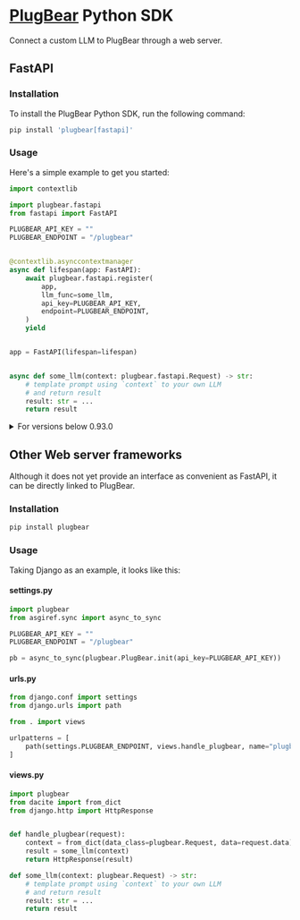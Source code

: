 # [PlugBear](https://plugbear.io/) Python SDK

Connect a custom LLM to PlugBear through a web server.

## FastAPI

### Installation

To install the PlugBear Python SDK, run the following command:

```bash
pip install 'plugbear[fastapi]'
```

### Usage

Here's a simple example to get you started:


```python
import contextlib

import plugbear.fastapi
from fastapi import FastAPI

PLUGBEAR_API_KEY = ""
PLUGBEAR_ENDPOINT = "/plugbear"


@contextlib.asynccontextmanager
async def lifespan(app: FastAPI):
    await plugbear.fastapi.register(
        app,
        llm_func=some_llm,
        api_key=PLUGBEAR_API_KEY,
        endpoint=PLUGBEAR_ENDPOINT,
    )
    yield


app = FastAPI(lifespan=lifespan)


async def some_llm(context: plugbear.fastapi.Request) -> str:
    # template prompt using `context` to your own LLM
    # and return result
    result: str = ...
    return result
```


<details>
  <summary>For versions below 0.93.0</summary>

```python
import plugbear.fastapi
from fastapi import FastAPI

app = FastAPI()
PLUGBEAR_API_KEY = ""
PLUGBEAR_ENDPOINT = "/plugbear"


@app.on_event("startup")
async def _startup():
    await plugbear.fastapi.register(
        app,
        llm_func=some_llm,
        api_key=PLUGBEAR_API_KEY,
        endpoint=PLUGBEAR_ENDPOINT,
    )


async def some_llm(context: plugbear.fastapi.Request) -> str:
    # template prompt using `context` to your own LLM
    # and return result
    result: str = ...
    return result
```

</details>

## Other Web server frameworks

Although it does not yet provide an interface as convenient as FastAPI, it can be directly linked to PlugBear.

### Installation

```bash
pip install plugbear
```

### Usage

Taking Django as an example, it looks like this:

#### settings.py

```python
import plugbear
from asgiref.sync import async_to_sync

PLUGBEAR_API_KEY = ""
PLUGBEAR_ENDPOINT = "/plugbear"

pb = async_to_sync(plugbear.PlugBear.init(api_key=PLUGBEAR_API_KEY))
```

#### urls.py

```python
from django.conf import settings
from django.urls import path

from . import views

urlpatterns = [
    path(settings.PLUGBEAR_ENDPOINT, views.handle_plugbear, name="plugbear"),
]
```
#### views.py

```python
import plugbear
from dacite import from_dict
from django.http import HttpResponse


def handle_plugbear(request):
    context = from_dict(data_class=plugbear.Request, data=request.data)
    result = some_llm(context)
    return HttpResponse(result)

def some_llm(context: plugbear.Request) -> str:
    # template prompt using `context` to your own LLM
    # and return result
    result: str = ...
    return result
```
